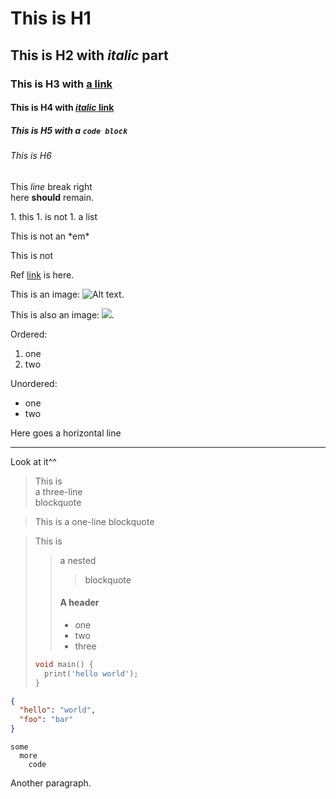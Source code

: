# This is H1
## This is H2 with *italic* part
### This is H3 with [a link](https://example.com "This is the title")
#### This is H4 with [*italic* link](https://example.com)
##### This is H5 with a ```code block```
###### This is H6
This *line* break right  
here **should** remain.

1\. this
1\. is not
1\. a list

This is not an \*em\*

This is not

Ref [link](https://example.com "yo") is here.

This is an image: ![Alt text](https://daringfireball.net/graphics/logos/ "Image title").

This is also an image: ![](https://daringfireball.net/graphics/logos/).

Ordered:
1. one
1. two

Unordered:
- one
- two

Here goes a horizontal line
***
Look at it^^

> This is  
> a three-line  
> blockquote

> This is
> a one-line
> blockquote


> This is
>
> > a nested
> > > blockquote
> > #### A header
> > - one
> > - two
> > - three
> ```dart
> void main() {
>   print('hello world');  
> }
> ```

```json
{
  "hello": "world",
  "foo": "bar"
}
```

```
some
  more
    code
```

Another paragraph.